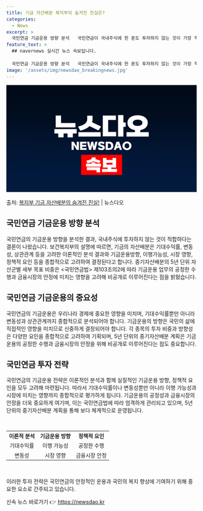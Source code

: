 ```yaml
---
title: 기금 자산배분 복지부의 숨겨진 진실은?
categories:
  - News
excerpt: >
  국민연금 기금운용 방향 분석   국민연금이 국내주식에 한 푼도 투자하지 않는 것이 가장 적절하다는 결론이 나…
feature_text: >
  ## navernews 실시간 뉴스 속보입니다.

  국민연금 기금운용 방향 분석   국민연금이 국내주식에 한 푼도 투자하지 않는 것이 가장 적절하다는 결론이 나…
image: '/assets/img/newsdao_breakingnews.jpg'
---
```


![뉴스다오 속보](/assets/img/newsdao_breakingnews.jpg)

<p>출처: <a href="https://newsdao.kr/4083" rel="dofollow">복지부 기금 자산배분의 숨겨진 진실!</a> | 뉴스다오</p>

<h2 data-ke-size="size26">국민연금 기금운용 방향 분석</h2>
국민연금의 기금운용 방향을 분석한 결과, 국내주식에 투자하지 않는 것이 적합하다는 결론이 나왔습니다. 보건복지부의 설명에 따르면, 기금의 자산배분은 기대수익률, 변동성, 상관관계 등을 고려한 이론적인 분석 결과와 기금운용방향, 이행가능성, 시장 영향, 정책적 요인 등을 종합적으로 고려하여 결정된다고 합니다. 중기자산배분의 5년 단위 자산군별 세부 목표 비중은 <국민연금법> 제103조의2에 따라 기금운용 업무의 공정한 수행과 금융시장의 안정에 미치는 영향을 고려해 비공개로 이루어진다는 점을 밝혔습니다.

<h2 data-ke-size="size26">국민연금 기금운용의 중요성</h2>
국민연금의 기금운용은 우리나라 경제에 중요한 영향을 미치며, 기대수익률뿐만 아니라 변동성과 상관관계까지 종합적으로 분석되어야 합니다. 기금운용의 방향은 국민의 삶에 직접적인 영향을 미치므로 신중하게 결정되어야 합니다. 각 종목의 투자 비중과 방향성은 다양한 요인을 종합적으로 고려하여 기획되며, 5년 단위의 중기자산배분 계획은 기금운용의 공정한 수행과 금융시장의 안정을 위해 비공개로 이루어진다는 점도 중요합니다.

<h2 data-ke-size="size26">국민연금 투자 전략</h2>
국민연금의 기금운용 전략은 이론적인 분석과 함께 실질적인 기금운용 방향, 정책적 요인을 모두 고려해 마련됩니다. 따라서 기대수익률이나 변동성뿐만 아니라 이행 가능성과 시장에 미치는 영향까지 종합적으로 평가하게 됩니다. 기금운용의 공정성과 금융시장의 안정을 더욱 중요하게 여기며, 이는 국민연금법에 따라 엄격하게 관리되고 있으며, 5년 단위의 중기자산배분 계획을 통해 보다 체계적으로 운영됩니다.

<p data-ke-size="size16">&nbsp;</p>

<table>
  <tbody>
    <tr>
      <td style="text-align: center; height: 17px;"><b>이론적 분석</b></td>
      <td style="text-align: center; height: 17px;"><b>기금운용 방향</b></td>
      <td style="text-align: center; height: 17px;"><b>정책적 요인</b></td>
    </tr>
    <tr>
      <td style="text-align: center; height: 17px;">기대수익률</td>
      <td style="text-align: center; height: 17px;">이행 가능성</td>
      <td style="text-align: center; height: 17px;">공정한 수행</td>
    </tr>
    <tr>
      <td style="text-align: center; height: 17px;">변동성</td>
      <td style="text-align: center; height: 17px;">시장 영향</td>
      <td style="text-align: center; height: 17px;">금융시장 안정</td>
    </tr>
  </tbody>
</table>

<p data-ke-size="size16">&nbsp;</p>

이러한 투자 전략은 국민연금의 안정적인 운용과 국민의 복지 향상에 기여하기 위해 중요한 요소로 간주되고 있습니다.
 

신속 뉴스 바로가기 👉 <a href="https://newsdao.kr" rel="dofollow">https://newsdao.kr</a>


